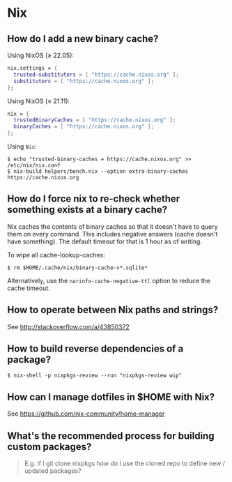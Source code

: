 # Nix

## How do I add a new binary cache?

Using NixOS (≥ 22.05):

```nix
nix.settings = {
  trusted-substituters = [ "https://cache.nixos.org" ];
  substituters = [ "https://cache.nixos.org" ];
};
```

Using NixOS (≤ 21.11):

```nix
nix = {
  trustedBinaryCaches = [ "https://cache.nixos.org" ];
  binaryCaches = [ "https://cache.nixos.org" ];
};
```

Using `Nix`:

```shell-session
$ echo "trusted-binary-caches = https://cache.nixos.org" >> /etc/nix/nix.conf
$ nix-build helpers/bench.nix --option extra-binary-caches https://cache.nixos.org
```

## How do I force nix to re-check whether something exists at a binary cache?

Nix caches the contents of binary caches so that it doesn't have to query them
on every command. This includes negative answers (cache doesn't have something).
The default timeout for that is 1 hour as of writing.

To wipe all cache-lookup-caches:

```shell-session
$ rm $HOME/.cache/nix/binary-cache-v*.sqlite*
```

Alternatively, use the `narinfo-cache-negative-ttl` option to reduce the
cache timeout.

## How to operate between Nix paths and strings?

See <http://stackoverflow.com/a/43850372>

## How to build reverse dependencies of a package?

```shell-session
$ nix-shell -p nixpkgs-review --run "nixpkgs-review wip"
```

## How can I manage dotfiles in \$HOME with Nix?

See <https://github.com/nix-community/home-manager>

## What's the recommended process for building custom packages?

> E.g. if I git clone nixpkgs how do I use the cloned repo to define new / updated packages?
